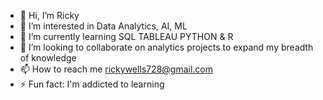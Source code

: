 - 👋 Hi, I’m Ricky
- 👀 I’m interested in Data Analytics, AI, ML
- 🌱 I’m currently learning SQL TABLEAU PYTHON & R
- 💞️ I’m looking to collaborate on analytics projects to expand my breadth of knowledge
- 📫 How to reach me rickywells728@gmail.com
- ⚡ Fun fact: I'm addicted to learning

<!---
rwellsiii/rwellsiii is a ✨ special ✨ repository because its `README.md` (this file) appears on your GitHub profile.
You can click the Preview link to take a look at your changes.
--->
